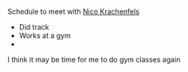 Schedule to meet with [Nico Krachenfels](Nico%20Krachenfels)
- Did track
- Works at a gym
-

I think it may be time for me to do gym classes again